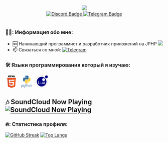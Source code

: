 <div id="header" align="center">
  <img src="https://media.giphy.com/media/M9gbBd9nbDrOTu1Mqx/giphy.gif" width="100"/>
</div>

<div id="badges" align="center">
  <a href="https://discord.com/invite/xn5r7ZD5bm">
    <img src="https://img.shields.io/badge/Discord-blue?style=for-the-badge&logo=discord&logoColor=white" alt="Discord Badge"/>
  </a>
  <a href="https://t.me/tipeshild">
    <img src="https://img.shields.io/badge/Telegram-blue?style=for-the-badge&logo=telegram&logoColor=white" alt="Telegram Badge"/>
  </a>
</div>

<div align="center">
    <img src="https://komarev.com/ghpvc/?username=zexfolloff&style=flat-square&color=blue" alt=""/>
</div>

### 👩‍💻: Информация обо мне:
- 🆕 Начинающий программист и разработчик приложений на JPHP <img src="https://media.giphy.com/media/WUlplcMpOCEmTGBtBW/giphy.gif" width="32">
- 📫 Связаться со мной: [![Telegram](https://img.shields.io/badge/-@wajiosom-blue?style=flat&logo=Telegram&logoColor=white)](https://t.me/@wajiosom)

### 🛠️ Языки программирования который я изучаю:
<div>
  <img src="https://github.com/devicons/devicon/blob/master/icons/html5/html5-original-wordmark.svg" title=HTML5 alt="HTML5" width="40"
height="40"/>&nbsp;
  <img src="https://github.com/devicons/devicon/blob/master/icons/python/python-original-wordmark.svg" title="Python" alt="Python" width="40" height="40"/>&nbsp;
  <img src="https://github.com/devicons/devicon/blob/master/icons/lua/lua-original-wordmark.svg" title="Lua" alt="Lua" width="40" height="40"/>&nbsp;
  </div>

<h2>🎶 SoundCloud Now Playing
</br>
<a href="https://m.soundcloud.com/ilya-romanov-238955966"><img src="" alt="SoundCloud Now Playing" ></a>

### 🔥: Статистика профиля:
[![GitHub Streak](http://github-readme-streak-stats.herokuapp.com?user=zexfolloff&theme=dark&background=000000)](https://git.io/streak-stats)
[![Top Langs](https://github-readme-stats.vercel.app/api/top-langs/?username=zexfolloff&layout=compact&theme=vision-friendly-dark)](https://github.com/anuraghazra/github-readme-stats)
